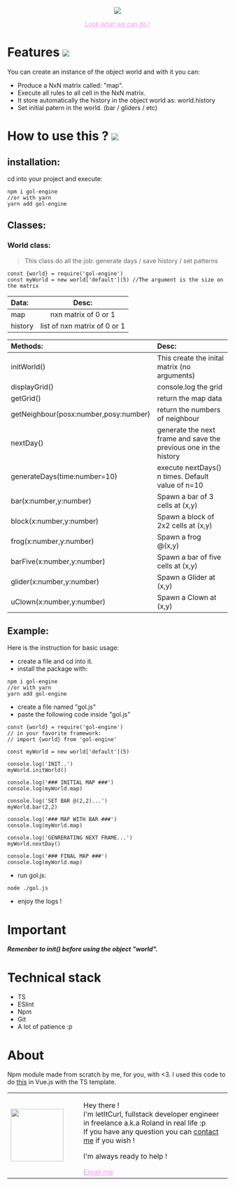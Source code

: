 <p align="center">
  <a style="Color: #f694ff;" href="https://gameoflife-ts.web.app/"><img src="https://res.cloudinary.com/duydvdaxd/image/upload/v1587807196/Vue-Sprint/GOL_ENGINE_dz4s0y.png"/></a>
</p>

<p align="center" ><a style="Color: #f694ff;" href="https://gameoflife-ts.web.app/" >Look what we can do !</a></p>

# Features [![](https://img.shields.io/badge/autor-letItCurl-red.svg)](https://www.linkedin.com/in/roland-lopez-developer/?locale=en_US)

You can create an instance of the object world and with it you can:

- Produce a NxN matrix called: "map".
- Execute all rules to all cell in the NxN matrix.
- It store automatically the history in the object world as: world.history
- Set initial patern in the world. (bar / gliders / etc)

# How to use this ? [![](https://img.shields.io/badge/version-1.0.0-green.svg)](https://www.npmjs.com/package/gol-engine)

## installation:
cd into your project and execute:
```
npm i gol-engine
//or with yarn
yarn add gol-engine
```

## Classes:

### World class:

>This class do all the job: generate days / save history / set patterns
```
const {world} = require('gol-engine')
const myWorld = new world['default'](5) //The argument is the size on the matrix
```

| Data: | Desc: |
| :--- | :---: |
| map | nxn matrix of 0 or 1 |
| history | list of nxn matrix of 0 or 1 |

| Methods: | Desc: |
| :--- | :--- |
| initWorld() | This create the inital matrix (no arguments) |
| displayGrid() | console.log the grid |
| getGrid() | return the map data | 
| getNeighbour(posx:number,posy:number) | return the numbers of neighbour |
| nextDay() | generate the next frame and save the previous one in the history | 
| generateDays(time:number=10) | execute nextDays() n times. Default value of n=10 |
| bar(x:number,y:number) | Spawn a bar of 3 cells at (x,y) | 
| block(x:number,y:number) | Spawn a block of 2x2 cells at (x,y) | 
| frog(x:number,y:number) | Spawn a frog @(x,y) | 
| barFive(x:number,y:number) | Spawn a bar of five cells at (x,y) | 
| glider(x:number,y:number) | Spawn a Glider at (x,y) | 
| uClown(x:number,y:number) | Spawn a Clown at (x,y) | 

## Example:

Here is the instruction for basic usage:
- create a file and cd into it.
- install the package with:
```
npm i gol-engine
//or with yarn
yarn add gol-engine
```
- create a file named "gol.js"
- paste the following code inside "gol.js"
```
const {world} = require('gol-engine')
// in your favorite framework:
// import {world} from 'gol-engine'

const myWorld = new world['default'](5)

console.log('INIT..')
myWorld.initWorld()

console.log('### INITIAL MAP ###')
console.log(myWorld.map)

console.log('SET BAR @(2,2)...')
myWorld.bar(2,2)

console.log('### MAP WITH BAR ###')
console.log(myWorld.map)

console.log('GENRERATING NEXT FRAME...')
myWorld.nextDay()

console.log('### FINAL MAP ###')
console.log(myWorld.map)
```
- run gol.js:
```
node ./gol.js
```
- enjoy the logs !

# Important

***Remenber to init() before using the object "world".***

# Technical stack
- TS
- ESlint
- Npm
- Git
- A lot of patience :p

# About
Npm module made from scratch by me, for you, with <3. 
I used this code to do <a href="https://github.com/letItCurl/vue-gol-ts">this<a/> in Vue.js with the TS template.
<table style="border: none;">
  <tr>
    <td>
      <div style="width: 120px;">
        <img style="width: 120px;" src="https://res.cloudinary.com/duydvdaxd/image/upload/w_120,c_fill,ar_1:1,g_auto/v1587723517/Rodeooo_khmmmu.jpg"/>
    </div>
    </td>
    <td>
      <div style="margin-left: 30px;">
        <p>Hey there !</br>
        I'm letItCurl, fullstack developer engineer in freelance a.k.a Roland in real life :p</br>
        If you have any question you can <a href="https://www.linkedin.com/in/roland-lopez-developer/?locale=en_US">contact me</a> if you wish !</p>
        <p>I'm always ready to help !</p>
        <a style="color: #f694ff;" href="mailto:rolandlopez.developer@gmail.com?subject=Hey! Are you available?">Email me</a>
    </div>
    </td>
  </tr>
</table>

